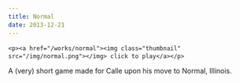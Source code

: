 ```yaml
---
title: Normal
date: 2013-12-21
---
```


    <p><a href="/works/normal"><img class="thumbnail" src="/img/normal.png"></img> click to play</a></p>

<p>A (very) short game made for Calle upon his move to Normal, Illinois.</p>


  